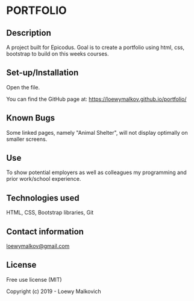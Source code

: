 # PORTFOLIO

## Description

A project built for Epicodus. Goal is to create a portfolio using html, css, bootstrap to build on this weeks courses. 

## Set-up/Installation

Open the file. 

You can find the GitHub page at: https://loewymalkov.github.io/portfolio/

## Known Bugs

Some linked pages, namely "Animal Shelter", will not display optimally on smaller screens. 

## Use

To show potential employers as well as colleagues my programming and prior work/school experience.

## Technologies used

HTML, CSS, Bootstrap libraries, Git

## Contact information

loewymalkov@gmail.com

## License

Free use license (MIT) 

Copyright (c) 2019 - Loewy Malkovich